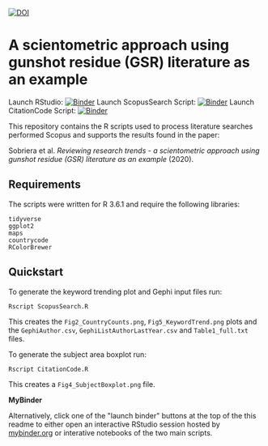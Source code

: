[![DOI](https://zenodo.org/badge/228665895.svg)](https://zenodo.org/badge/latestdoi/228665895)

A scientometric approach using gunshot residue (GSR) literature as an example
=============================================================================

Launch RStudio: [![Binder](https://mybinder.org/badge_logo.svg)](https://mybinder.org/v2/gh/LRCFS/GSR_Paper/master?urlpath=%2Frstudio)
Launch ScopusSearch Script: [![Binder](https://mybinder.org/badge_logo.svg)](https://mybinder.org/v2/gh/drchriscole/GSR_Paper/master?filepath=ScopusSearch.R)
Launch CitationCode Script: [![Binder](https://mybinder.org/badge_logo.svg)](https://mybinder.org/v2/gh/drchriscole/GSR_Paper/master?filepath=CitationCode.R)

This repository contains the R scripts used to process literature 
searches performed Scopus and supports the results found in the
paper:

Sobriera et al. *Reviewing research trends - a scientometric approach using gunshot residue (GSR) literature as an example* (2020).

Requirements
------------

The scripts were written for R 3.6.1 and require the following 
libraries:

    tidyverse
    ggplot2
    maps
    countrycode
    RColorBrewer

Quickstart
----------

To generate the keyword trending plot and Gephi input files run:

    Rscript ScopusSearch.R

This creates the `Fig2_CountryCounts.png`, `Fig5_KeywordTrend.png` plots and the `GephiAuthor.csv`, 
`GephiListAuthorLastYear.csv` and `Table1_full.txt` files.
    
To generate the subject area boxplot run:

    Rscript CitationCode.R

This creates a `Fig4_SubjectBoxplot.png` file.

**MyBinder**

Alternatively, click one of the "launch binder" buttons at the top of the this readme to either open
an interactive RStudio session hosted by [mybinder.org](https://mybinder.org/) or interative notebooks of the two main scripts.


